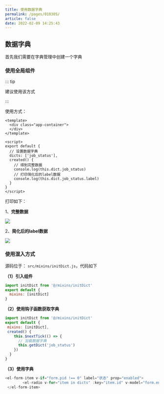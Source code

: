 ```yaml
---
title: 使用数据字典
permalink: /pages/010305/
article: false
date: 2022-02-09 14:25:43
---
```


## 数据字典

首先我们需要在字典管理中创建一个字典

### 使用全局组件

::: tip

建议使用该方式

:::

使用方式：

``` vue
<template>
  <div class="app-container">
  </div>
</template>

<script>
export default {
  // 设置数据字典
  dicts: ['job_status'],
  created() {
    // 得到完整数据
    console.log(this.dict.job_status)
    // 打印简化后的label数据
    console.log(this.dict.job_status.label)
  }
}
</script>
```

打印如下：

1、**完整数据**

![](https://i.loli.net/2019/11/01/5sW2S7ZqFrjzpxA.png)

2、**简化后的label数据**

![](https://i.loli.net/2019/11/01/DLyREUewlWt9NPT.png)

### 使用混入方式

源码位于：  ```src/mixins/initDict.js```，代码如下

**（1）引入组件**

``` js
import initDict from '@/mixins/initDict'
export default {
  mixins: [initDict]
}
```
**（2）使用钩子函数获取字典**

``` js
import initDict from '@/mixins/initDict'
export default {
 mixins: [initDict],
 created() {
    this.$nextTick(() => {
      // 加载数据字典
      this.getDict('job_status')
    })
  }
}
```
**（3）使用字典**
```js
<el-form-item v-if="form.pid !== 0" label="状态" prop="enabled">
        <el-radio v-for="item in dicts" :key="item.id" v-model="form.enabled" :label="item.value">{{ item.label }}</el-radio>
 </el-form-item>
```

<Vssue :title="$title" />
